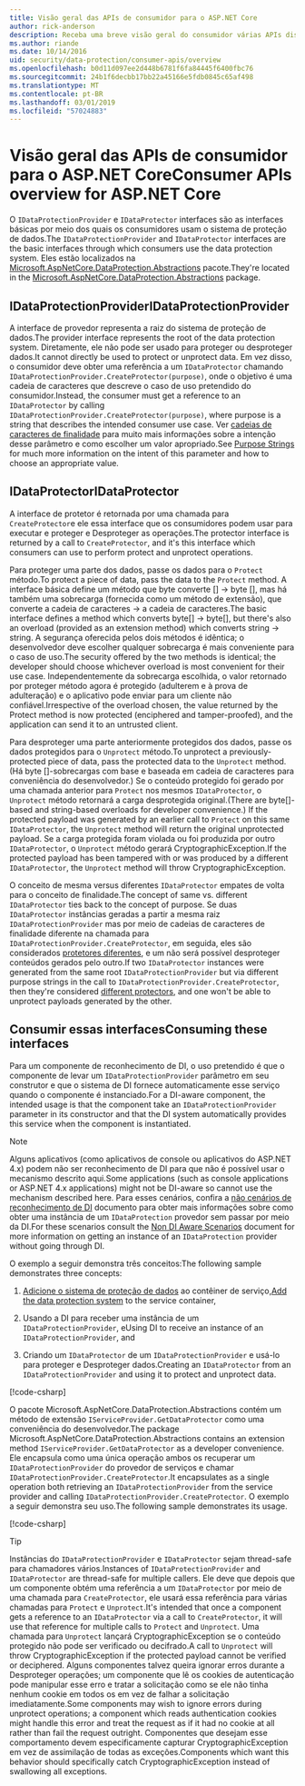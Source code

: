 ```yaml
---
title: Visão geral das APIs de consumidor para o ASP.NET Core
author: rick-anderson
description: Receba uma breve visão geral do consumidor várias APIs disponíveis dentro da biblioteca de proteção de dados do ASP.NET Core.
ms.author: riande
ms.date: 10/14/2016
uid: security/data-protection/consumer-apis/overview
ms.openlocfilehash: b0d11d097ee2d448b6781f6fa84445f6400fbc76
ms.sourcegitcommit: 24b1f6decbb17bb22a45166e5fdb0845c65af498
ms.translationtype: MT
ms.contentlocale: pt-BR
ms.lasthandoff: 03/01/2019
ms.locfileid: "57024883"
---
```

# <a name="consumer-apis-overview-for-aspnet-core"></a><span data-ttu-id="02a7f-103">Visão geral das APIs de consumidor para o ASP.NET Core</span><span class="sxs-lookup"><span data-stu-id="02a7f-103">Consumer APIs overview for ASP.NET Core</span></span>

<span data-ttu-id="02a7f-104">O `IDataProtectionProvider` e `IDataProtector` interfaces são as interfaces básicas por meio dos quais os consumidores usam o sistema de proteção de dados.</span><span class="sxs-lookup"><span data-stu-id="02a7f-104">The `IDataProtectionProvider` and `IDataProtector` interfaces are the basic interfaces through which consumers use the data protection system.</span></span> <span data-ttu-id="02a7f-105">Eles estão localizados na [Microsoft.AspNetCore.DataProtection.Abstractions](https://www.nuget.org/packages/Microsoft.AspNetCore.DataProtection.Abstractions/) pacote.</span><span class="sxs-lookup"><span data-stu-id="02a7f-105">They're located in the [Microsoft.AspNetCore.DataProtection.Abstractions](https://www.nuget.org/packages/Microsoft.AspNetCore.DataProtection.Abstractions/) package.</span></span>

## <a name="idataprotectionprovider"></a><span data-ttu-id="02a7f-106">IDataProtectionProvider</span><span class="sxs-lookup"><span data-stu-id="02a7f-106">IDataProtectionProvider</span></span>

<span data-ttu-id="02a7f-107">A interface de provedor representa a raiz do sistema de proteção de dados.</span><span class="sxs-lookup"><span data-stu-id="02a7f-107">The provider interface represents the root of the data protection system.</span></span> <span data-ttu-id="02a7f-108">Diretamente, ele não pode ser usado para proteger ou desproteger dados.</span><span class="sxs-lookup"><span data-stu-id="02a7f-108">It cannot directly be used to protect or unprotect data.</span></span> <span data-ttu-id="02a7f-109">Em vez disso, o consumidor deve obter uma referência a um `IDataProtector` chamando `IDataProtectionProvider.CreateProtector(purpose)`, onde o objetivo é uma cadeia de caracteres que descreve o caso de uso pretendido do consumidor.</span><span class="sxs-lookup"><span data-stu-id="02a7f-109">Instead, the consumer must get a reference to an `IDataProtector` by calling `IDataProtectionProvider.CreateProtector(purpose)`, where purpose is a string that describes the intended consumer use case.</span></span> <span data-ttu-id="02a7f-110">Ver [cadeias de caracteres de finalidade](xref:security/data-protection/consumer-apis/purpose-strings) para muito mais informações sobre a intenção desse parâmetro e como escolher um valor apropriado.</span><span class="sxs-lookup"><span data-stu-id="02a7f-110">See [Purpose Strings](xref:security/data-protection/consumer-apis/purpose-strings) for much more information on the intent of this parameter and how to choose an appropriate value.</span></span>

## <a name="idataprotector"></a><span data-ttu-id="02a7f-111">IDataProtector</span><span class="sxs-lookup"><span data-stu-id="02a7f-111">IDataProtector</span></span>

<span data-ttu-id="02a7f-112">A interface de protetor é retornada por uma chamada para `CreateProtector`e ele essa interface que os consumidores podem usar para executar e proteger e Desproteger as operações.</span><span class="sxs-lookup"><span data-stu-id="02a7f-112">The protector interface is returned by a call to `CreateProtector`, and it's this interface which consumers can use to perform protect and unprotect operations.</span></span>

<span data-ttu-id="02a7f-113">Para proteger uma parte dos dados, passe os dados para o `Protect` método.</span><span class="sxs-lookup"><span data-stu-id="02a7f-113">To protect a piece of data, pass the data to the `Protect` method.</span></span> <span data-ttu-id="02a7f-114">A interface básica define um método que byte converte [] -> byte [], mas há também uma sobrecarga (fornecida como um método de extensão), que converte a cadeia de caracteres -> a cadeia de caracteres.</span><span class="sxs-lookup"><span data-stu-id="02a7f-114">The basic interface defines a method which converts byte[] -> byte[], but there's also an overload (provided as an extension method) which converts string -> string.</span></span> <span data-ttu-id="02a7f-115">A segurança oferecida pelos dois métodos é idêntica; o desenvolvedor deve escolher qualquer sobrecarga é mais conveniente para o caso de uso.</span><span class="sxs-lookup"><span data-stu-id="02a7f-115">The security offered by the two methods is identical; the developer should choose whichever overload is most convenient for their use case.</span></span> <span data-ttu-id="02a7f-116">Independentemente da sobrecarga escolhida, o valor retornado por proteger método agora é protegido (adulterem e à prova de adulteração) e o aplicativo pode enviar para um cliente não confiável.</span><span class="sxs-lookup"><span data-stu-id="02a7f-116">Irrespective of the overload chosen, the value returned by the Protect method is now protected (enciphered and tamper-proofed), and the application can send it to an untrusted client.</span></span>

<span data-ttu-id="02a7f-117">Para desproteger uma parte anteriormente protegidos dos dados, passe os dados protegidos para o `Unprotect` método.</span><span class="sxs-lookup"><span data-stu-id="02a7f-117">To unprotect a previously-protected piece of data, pass the protected data to the `Unprotect` method.</span></span> <span data-ttu-id="02a7f-118">(Há byte []-sobrecargas com base e baseada em cadeia de caracteres para conveniência do desenvolvedor.) Se o conteúdo protegido foi gerado por uma chamada anterior para `Protect` nos mesmos `IDataProtector`, o `Unprotect` método retornará a carga desprotegida original.</span><span class="sxs-lookup"><span data-stu-id="02a7f-118">(There are byte[]-based and string-based overloads for developer convenience.) If the protected payload was generated by an earlier call to `Protect` on this same `IDataProtector`, the `Unprotect` method will return the original unprotected payload.</span></span> <span data-ttu-id="02a7f-119">Se a carga protegida foram violada ou foi produzida por outro `IDataProtector`, o `Unprotect` método gerará CryptographicException.</span><span class="sxs-lookup"><span data-stu-id="02a7f-119">If the protected payload has been tampered with or was produced by a different `IDataProtector`, the `Unprotect` method will throw CryptographicException.</span></span>

<span data-ttu-id="02a7f-120">O conceito de mesma versus diferentes `IDataProtector` empates de volta para o conceito de finalidade.</span><span class="sxs-lookup"><span data-stu-id="02a7f-120">The concept of same vs. different `IDataProtector` ties back to the concept of purpose.</span></span> <span data-ttu-id="02a7f-121">Se duas `IDataProtector` instâncias geradas a partir a mesma raiz `IDataProtectionProvider` mas por meio de cadeias de caracteres de finalidade diferente na chamada para `IDataProtectionProvider.CreateProtector`, em seguida, eles são considerados [protetores diferentes](xref:security/data-protection/consumer-apis/purpose-strings), e um não será possível desproteger conteúdos gerados pelo outro.</span><span class="sxs-lookup"><span data-stu-id="02a7f-121">If two `IDataProtector` instances were generated from the same root `IDataProtectionProvider` but via different purpose strings in the call to `IDataProtectionProvider.CreateProtector`, then they're considered [different protectors](xref:security/data-protection/consumer-apis/purpose-strings), and one won't be able to unprotect payloads generated by the other.</span></span>

## <a name="consuming-these-interfaces"></a><span data-ttu-id="02a7f-122">Consumir essas interfaces</span><span class="sxs-lookup"><span data-stu-id="02a7f-122">Consuming these interfaces</span></span>

<span data-ttu-id="02a7f-123">Para um componente de reconhecimento de DI, o uso pretendido é que o componente de levar um `IDataProtectionProvider` parâmetro em seu construtor e que o sistema de DI fornece automaticamente esse serviço quando o componente é instanciado.</span><span class="sxs-lookup"><span data-stu-id="02a7f-123">For a DI-aware component, the intended usage is that the component take an `IDataProtectionProvider` parameter in its constructor and that the DI system automatically provides this service when the component is instantiated.</span></span>

> [!NOTE]
> <span data-ttu-id="02a7f-124">Alguns aplicativos (como aplicativos de console ou aplicativos do ASP.NET 4.x) podem não ser reconhecimento de DI para que não é possível usar o mecanismo descrito aqui.</span><span class="sxs-lookup"><span data-stu-id="02a7f-124">Some applications (such as console applications or ASP.NET 4.x applications) might not be DI-aware so cannot use the mechanism described here.</span></span> <span data-ttu-id="02a7f-125">Para esses cenários, confira a [não cenários de reconhecimento de DI](xref:security/data-protection/configuration/non-di-scenarios) documento para obter mais informações sobre como obter uma instância de um `IDataProtection` provedor sem passar por meio da DI.</span><span class="sxs-lookup"><span data-stu-id="02a7f-125">For these scenarios consult the [Non DI Aware Scenarios](xref:security/data-protection/configuration/non-di-scenarios) document for more information on getting an instance of an `IDataProtection` provider without going through DI.</span></span>

<span data-ttu-id="02a7f-126">O exemplo a seguir demonstra três conceitos:</span><span class="sxs-lookup"><span data-stu-id="02a7f-126">The following sample demonstrates three concepts:</span></span>

1. <span data-ttu-id="02a7f-127">[Adicione o sistema de proteção de dados](xref:security/data-protection/configuration/overview) ao contêiner de serviço,</span><span class="sxs-lookup"><span data-stu-id="02a7f-127">[Add the data protection system](xref:security/data-protection/configuration/overview) to the service container,</span></span>

2. <span data-ttu-id="02a7f-128">Usando a DI para receber uma instância de um `IDataProtectionProvider`, e</span><span class="sxs-lookup"><span data-stu-id="02a7f-128">Using DI to receive an instance of an `IDataProtectionProvider`, and</span></span>

3. <span data-ttu-id="02a7f-129">Criando um `IDataProtector` de um `IDataProtectionProvider` e usá-lo para proteger e Desproteger dados.</span><span class="sxs-lookup"><span data-stu-id="02a7f-129">Creating an `IDataProtector` from an `IDataProtectionProvider` and using it to protect and unprotect data.</span></span>

[!code-csharp[](../using-data-protection/samples/protectunprotect.cs?highlight=26,34,35,36,37,38,39,40)]

<span data-ttu-id="02a7f-130">O pacote Microsoft.AspNetCore.DataProtection.Abstractions contém um método de extensão `IServiceProvider.GetDataProtector` como uma conveniência do desenvolvedor.</span><span class="sxs-lookup"><span data-stu-id="02a7f-130">The package Microsoft.AspNetCore.DataProtection.Abstractions contains an extension method `IServiceProvider.GetDataProtector` as a developer convenience.</span></span> <span data-ttu-id="02a7f-131">Ele encapsula como uma única operação ambos os recuperar um `IDataProtectionProvider` do provedor de serviços e chamar `IDataProtectionProvider.CreateProtector`.</span><span class="sxs-lookup"><span data-stu-id="02a7f-131">It encapsulates as a single operation both retrieving an `IDataProtectionProvider` from the service provider and calling `IDataProtectionProvider.CreateProtector`.</span></span> <span data-ttu-id="02a7f-132">O exemplo a seguir demonstra seu uso.</span><span class="sxs-lookup"><span data-stu-id="02a7f-132">The following sample demonstrates its usage.</span></span>

[!code-csharp[](./overview/samples/getdataprotector.cs?highlight=15)]

>[!TIP]
> <span data-ttu-id="02a7f-133">Instâncias do `IDataProtectionProvider` e `IDataProtector` sejam thread-safe para chamadores vários.</span><span class="sxs-lookup"><span data-stu-id="02a7f-133">Instances of `IDataProtectionProvider` and `IDataProtector` are thread-safe for multiple callers.</span></span> <span data-ttu-id="02a7f-134">Ele deve que depois que um componente obtém uma referência a um `IDataProtector` por meio de uma chamada para `CreateProtector`, ele usará essa referência para várias chamadas para `Protect` e `Unprotect`.</span><span class="sxs-lookup"><span data-stu-id="02a7f-134">It's intended that once a component gets a reference to an `IDataProtector` via a call to `CreateProtector`, it will use that reference for multiple calls to `Protect` and `Unprotect`.</span></span> <span data-ttu-id="02a7f-135">Uma chamada para `Unprotect` lançará CryptographicException se o conteúdo protegido não pode ser verificado ou decifrado.</span><span class="sxs-lookup"><span data-stu-id="02a7f-135">A call to `Unprotect` will throw CryptographicException if the protected payload cannot be verified or deciphered.</span></span> <span data-ttu-id="02a7f-136">Alguns componentes talvez queira ignorar erros durante a Desproteger operações; um componente que lê os cookies de autenticação pode manipular esse erro e tratar a solicitação como se ele não tinha nenhum cookie em todos os em vez de falhar a solicitação imediatamente.</span><span class="sxs-lookup"><span data-stu-id="02a7f-136">Some components may wish to ignore errors during unprotect operations; a component which reads authentication cookies might handle this error and treat the request as if it had no cookie at all rather than fail the request outright.</span></span> <span data-ttu-id="02a7f-137">Componentes que desejam esse comportamento devem especificamente capturar CryptographicException em vez de assimilação de todas as exceções.</span><span class="sxs-lookup"><span data-stu-id="02a7f-137">Components which want this behavior should specifically catch CryptographicException instead of swallowing all exceptions.</span></span>
